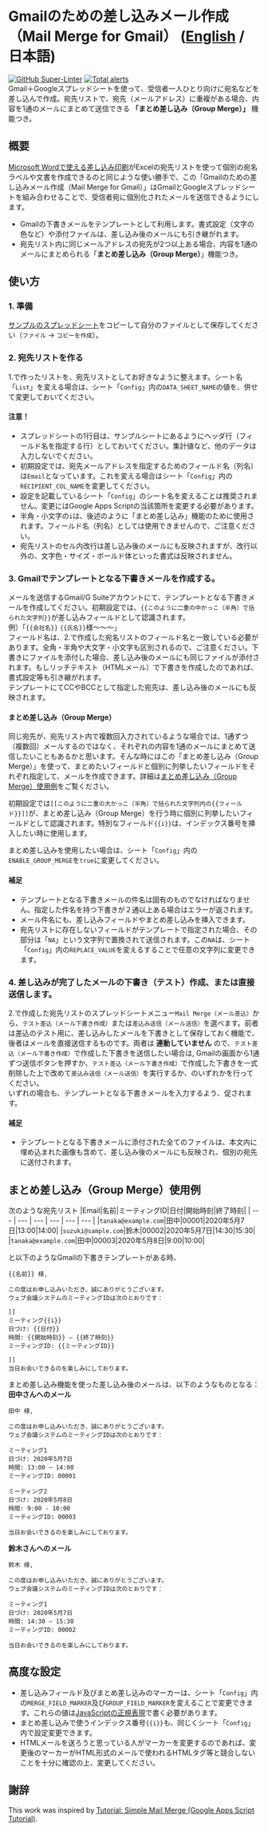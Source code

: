 # Gmailのための差し込みメール作成（Mail Merge for Gmail） ([English](https://github.com/ttsukagoshi/mail-merge-for-gmail) / 日本語)
[![GitHub Super-Linter](https://github.com/ttsukagoshi/mail-merge-for-gmail/workflows/Lint%20Code%20Base/badge.svg)](https://github.com/marketplace/actions/super-linter) [![Total alerts](https://img.shields.io/lgtm/alerts/g/ttsukagoshi/mail-merge-for-gmail.svg?logo=lgtm&logoWidth=18)](https://lgtm.com/projects/g/ttsukagoshi/mail-merge-for-gmail/alerts/)  
Gmail＋Googleスプレッドシートを使って、受信者一人ひとり向けに宛名などを差し込んで作成。宛先リストで、宛先（メールアドレス）に重複がある場合、内容を1通のメールにまとめて送信できる **「まとめ差し込み（Group Merge）」** 機能つき。

## 概要
[Microsoft Wordで使える差し込み印刷](https://support.microsoft.com/ja-jp/office/%e3%83%a1%e3%83%bc%e3%83%ab%e3%80%81%e6%89%8b%e7%b4%99%e3%80%81%e3%83%a9%e3%83%99%e3%83%ab%e3%80%81%e5%b0%81%e7%ad%92%e3%82%92%e4%b8%80%e6%8b%ac%e3%81%ab%e3%81%97%e3%81%a6%e5%b7%ae%e3%81%97%e8%be%bc%e3%81%bf%e5%8d%b0%e5%88%b7%e3%82%92%e4%bd%bf%e7%94%a8%e3%81%99%e3%82%8b-f488ed5b-b849-4c11-9cff-932c49474705?ui=ja-jp&rs=ja-jp&ad=jp)がExcelの宛先リストを使って個別の宛名ラベルや文書を作成できるのと同じような使い勝手で、この「Gmailのための差し込みメール作成（Mail Merge for Gmail）」はGmailとGoogleスプレッドシートを組み合わせることで、受信者宛に個別化されたメールを送信できるようにします。
- Gmailの下書きメールをテンプレートとして利用します。書式設定（文字の色など）や添付ファイルは、差し込み後のメールにも引き継がれます。
- 宛先リスト内に同じメールアドレスの宛先が2つ以上ある場合、内容を1通のメールにまとめられる「**まとめ差し込み（Group Merge）**」機能つき。

## 使い方
### 1. 準備
[サンプルのスプレッドシート](https://docs.google.com/spreadsheets/d/1pVoKzoldYOaEXhbEmpsLJAZqmkB1IDncQ6rTXlbqETY/edit?usp=sharing)をコピーして自分のファイルとして保存してください（`ファイル` -> `コピーを作成`）。

### 2. 宛先リストを作る
1.で作ったリストを、宛先リストとしてお好きなように整えます。シート名「`List`」を変える場合は、シート「`Config`」内の`DATA_SHEET_NAME`の値を、併せて変更しておいてください。 

#### 注意！
- スプレッドシートの1行目は、サンプルシートにあるようにヘッダ行（フィールド名を指定する行）としておいてください。集計値など、他のデータは入力しないでください。
- 初期設定では、宛先メールアドレスを指定するためのフィールド名（列名）は`Email`となっています。これを変える場合はシート「`Config`」内の`RECIPIENT_COL_NAME`を変更してください。
- 設定を記載しているシート「`Config`」のシート名を変えることは推奨されません。変更にはGoogle Apps Scriptの当該箇所を変更する必要があります。
- 半角・小文字の`i`は、後述のように「まとめ差し込み」機能のために使用されます。フィールド名（列名）としては使用できませんので、ご注意ください。
- 宛先リストのセル内改行は差し込み後のメールにも反映されますが、改行以外の、文字色・サイズ・ボールド体といった書式は反映されません。

### 3. Gmailでテンプレートとなる下書きメールを作成する。
メールを送信するGmail/G Suiteアカウントにて、テンプレートとなる下書きメールを作成してください。初期設定では、`{{このように二重の中かっこ（半角）で括られた文字列}}`が差し込みフィールドとして認識されます。  
例）「`{{会社名}}` `{{氏名}}`様〜〜〜」  
フィールド名は、2.で作成した宛名リストのフィールド名と一致している必要があります。全角・半角や大文字・小文字も区別されるので、ご注意ください。下書きにファイルを添付した場合、差し込み後のメールにも同じファイルが添付されます。もしリッチテキスト（HTMLメール）で下書きを作成したのであれば、書式設定等も引き継がれます。  
テンプレートにてCCやBCCとして指定した宛先は、差し込み後のメールにも反映されます。

#### まとめ差し込み（Group Merge）
同じ宛先が、宛先リスト内で複数回入力されているような場合では、1通ずつ（複数回）メールするのではなく、それぞれの内容を1通のメールにまとめて送信したいこともあるかと思います。そんな時にはこの「まとめ差し込み（Group Merge）」を使って、まとめたいフィールドと個別に列挙したいフィールドをそれぞれ指定して、メールを作成できます。詳細は[まとめ差し込み（Group Merge）使用例](https://github.com/ttsukagoshi/mail-merge-for-gmail/blob/main/README.ja.md#%E3%81%BE%E3%81%A8%E3%82%81%E5%B7%AE%E3%81%97%E8%BE%BC%E3%81%BFgroup-merge%E4%BD%BF%E7%94%A8%E4%BE%8B)をご覧ください。

初期設定では`[[このように二重の大かっこ（半角）で括られた文字列内の{{フィールド}}]]`が、まとめ差し込み（Group Merge）を行う時に個別に列挙したいフィールドとして認識されます。特別なフィールド`{{i}}`は、インデックス番号を挿入したい時に使用します。  

まとめ差し込みを使用したい場合は、シート「`Config`」内の`ENABLE_GROUP_MERGE`を`true`に変更してください。

#### 補足
- テンプレートとなる下書きメールの件名は固有のものでなければなりません。指定した件名を持つ下書きが２通以上ある場合はエラーが返されます。
- メール件名にも、差し込みフィールドやまとめ差し込みを挿入できます。
- 宛先リストに存在しないフィールドがテンプレートで指定された場合、その部分は「`NA`」という文字列で置換されて送信されます。この`NA`は、シート「`Config`」内の`REPLACE_VALUE`を変えるすることで任意の文字列に変更できます。

### 4. 差し込みが完了したメールの下書き（テスト）作成、または直接送信します。
2.で作成した宛先リストのスプレッドシートメニュー`Mail Merge（メール差込）`から、`テスト差込（メール下書き作成）`または`差込み送信（メール送信）`を選べます。前者は差込のテスト用に、差し込みしたメールを下書きとして保存しておく機能で、後者はメールを直接送信するものです。両者は **連動していません** ので、`テスト差込（メール下書き作成）`で作成した下書きを送信したい場合は, Gmailの画面から1通ずつ送信ボタンを押すか、`テスト差込（メール下書き作成）`で作成した下書きを一式削除した上で改めて`差込み送信（メール送信）`を実行するか、のいずれかを行ってください。  
いずれの場合も、テンプレートとなる下書きメールを入力するよう、促されます。

#### 補足
- テンプレートとなる下書きメールに添付された全てのファイルは、本文内に埋め込まれた画像も含めて、差し込み後のメールにも反映され、個別の宛先に送付されます。

## まとめ差し込み（Group Merge）使用例
次のような宛先リスト
|Email|名前|ミーティングID|日付|開始時刻|終了時刻|
| --- | --- | --- | --- | --- | --- |
|`tanaka@example.com`|田中|00001|2020年5月7日|13:00|14:00|
|`suzuki@sample.com`|鈴木|00002|2020年5月7日|14:30|15:30|
|`tanaka@example.com`|田中|00003|2020年5月8日|9:00|10:00|

と以下のようなGmailの下書きテンプレートがある時、
```
{{名前}} 様,

この度はお申し込みいただき、誠にありがとうございます。
ウェブ会議システムのミーティングIDは次のとおりです：

[[
ミーティング{{i}}
日づけ: {{日付}}
時間: {{開始時刻}} – {{終了時刻}}
ミーティングID: {{ミーティングID}}

]]
当日お会いできるのを楽しみにしております。
```

まとめ差し込み機能を使った差し込み後のメールは、以下のようなものとなる：  
**田中さんへのメール**
```
田中 様,

この度はお申し込みいただき、誠にありがとうございます。
ウェブ会議システムのミーティングIDは次のとおりです：

ミーティング1
日づけ: 2020年5月7日
時間: 13:00 – 14:00
ミーティングID: 00001

ミーティング2
日づけ: 2020年5月8日
時間: 9:00 - 10:00
ミーティングID: 00003

当日お会いできるのを楽しみにしております。
```

**鈴木さんへのメール**
```
鈴木 様,

この度はお申し込みいただき、誠にありがとうございます。
ウェブ会議システムのミーティングIDは次のとおりです：

ミーティング1
日づけ: 2020年5月7日
時間: 14:30 – 15:30
ミーティングID: 00002

当日お会いできるのを楽しみにしております。
```

## 高度な設定
- 差し込みフィールド及びまとめ差し込みのマーカーは、シート「`Config`」内の`MERGE_FIELD_MARKER`及び`GROUP_FIELD_MARKER`を変えることで変更できます。これらの値は[JavaScriptの正規表現](https://developer.mozilla.org/ja/docs/Web/JavaScript/Guide/Regular_Expressions)で書く必要があります。
- まとめ差し込みで使うインデックス番号`{{i}}`も、同じくシート「`Config`」内で設定変更できます。
- HTMLメールを送ろうと思っている人がマーカーを変更するのであれば、変更後のマーカーがHTML形式のメールで使われるHTMLタグ等と競合しないことを十分に確認の上、変更してください。

## 謝辞
This work was inspired by [Tutorial: Simple Mail Merge (Google Apps Script Tutorial)](https://developers.google.com/apps-script/articles/mail_merge).

